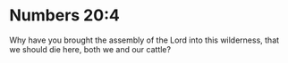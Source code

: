 # Numbers 20:4

Why have you brought the assembly of the Lord into this wilderness, that we should die here, both we and our cattle?
